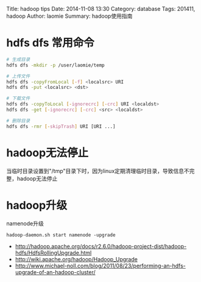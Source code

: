 Title: hadoop tips
Date: 2014-11-08 13:30
Category: database
Tags: 201411, hadoop
Author: laomie
Summary: hadoop使用指南

hdfs dfs 常用命令
========================
```bash
# 生成目录
hdfs dfs -mkdir -p /user/laomie/temp

# 上传文件
hdfs dfs -copyFromLocal [-f] <localsrc> URI
hdfs dfs -put <localsrc> <dst>

# 下载文件
hdfs dfs -copyToLocal [-ignorecrc] [-crc] URI <localdst>
hdfs dfs -get [-ignorecrc] [-crc] <src> <localdst>

# 删除目录
hdfs dfs -rmr [-skipTrash] URI [URI ...]
```

hadoop无法停止
=========================
当临时目录设置到"/tmp"目录下时，因为linux定期清理临时目录，导致信息不完整，hadoop无法停止

hadoop升级
=========================
namenode升级
```
hadoop-daemon.sh start namenode -upgrade
```
* <http://hadoop.apache.org/docs/r2.6.0/hadoop-project-dist/hadoop-hdfs/HdfsRollingUpgrade.html>
* <http://wiki.apache.org/hadoop/Hadoop_Upgrade>
* <http://www.michael-noll.com/blog/2011/08/23/performing-an-hdfs-upgrade-of-an-hadoop-cluster/>
